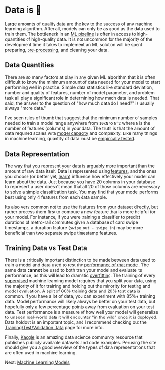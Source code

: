 # Data is 🔑

Large amounts of quality data are the key to the success of any machine learning algorithm. After all, models can only be as good as the data used to train them. The bottleneck in an [ML pipeline](the-ml-pipeline.html) is often in access to high-quantities of high-quality data. It is not uncommon for the majority of the development time it takes to implement an ML solution will be spent preparing, [pre-processing](data-preprocessing.html), and cleaning your data.

## Data Quantities

There are so many factors at play in any given ML algorithm that it is often difficult to know the minimum amount of data needed for your model to start performing well in practice. Simple data statistics like standard deviation, number and quality of features, number of model parameter, and problem task all play a significant role in determining how much data is needed. That said, the answer to the question of "how much data do I need?" is usually always "more data."

I've seen rules of thumb that suggest that the minimum number of samples needed to train a model range anywhere from `10xN` to `N^2` where `N` is the number of features (columns) in your data. The truth is that the amount of data required scales with [model capacity](model-capacity.md) and complexity. Like many things in machine learning, quantity of data must be [empirically tested](empirical-testing.html).

## Data Representation

The way that you represent your data is arguably more important than the amount of raw data itself. Data is represented using [features](features-and-design-matrices.html), and the ones you choose (or better yet, [learn](feature-learning.html)) influence how effectively your model can learn about the data. Just because you have 20 columns in your database to represent a user doesn't mean that all 20 of those columns are necessary to solve a simple classification task. You may find that your model performs best using only 4 features from each data sample.

Its also very common not to use the features from your dataset directly, but rather process them first to compute a new feature that is more helpful for your model. For instance, if you were training a classifier to predict durations of metro-rail commutes given a database of card swipe timestamps, a duration feature (`swipe_out - swipe_in`) may be more beneficial than two separate swipe timestamp features. 

## Training Data vs Test Data

There is a critically important distinction to be made between data used to train a model and data used to test the [performance of that model](performance-measures.html). The same data **cannot** be used to both train your model and evaluate its performance, as this will lead to dramatic [overfitting](overfitting-and-underfitting.html). The training of every [supervised](types-of-learning.html) machine learning model requires that you split your data, using the majority of it for training and holding out the minority for testing and model evaluation. A split of 80% training data and 20% test data is common. If you have a lot of data, you can experiment with 85%+ training data. Model performance will likely always be better on your test data, but hopefully only a few percentage points away from evaluation on your test data. Test performance is a measure of how well your model will generalize to unseen real-world data it will encounter "in the wild" once it is deployed. Data holdout is an important topic, and I recommend checking out the [Training/Test/Validation Data](training-test-validation-data.html) page for more info.

Finally, [Kaggle](https://kaggle.com) is an amazing data science community resource that publishes publicly available datasets and code examples. Perusing the site should give you a good overview of the types of data representations that are often used in machine learning.

Next: [Machine Learning Models](machine-learning-models.html)
